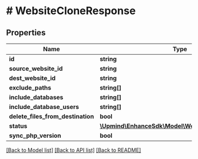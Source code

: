 # # WebsiteCloneResponse

## Properties

Name | Type | Description | Notes
------------ | ------------- | ------------- | -------------
**id** | **string** |  |
**source_website_id** | **string** |  |
**dest_website_id** | **string** |  | [optional]
**exclude_paths** | **string[]** |  |
**include_databases** | **string[]** |  |
**include_database_users** | **string[]** |  |
**delete_files_from_destination** | **bool** |  |
**status** | [**\Upmind\EnhanceSdk\Model\WebsiteCloneEnumStatus**](WebsiteCloneEnumStatus.md) |  |
**sync_php_version** | **bool** |  |

[[Back to Model list]](../../README.md#models) [[Back to API list]](../../README.md#endpoints) [[Back to README]](../../README.md)
